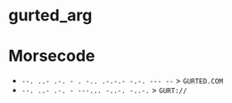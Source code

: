 # gurted_arg

# Morsecode

 - `--. ..- .-. - . -.. .-.-.- -.-. --- --` > `GURTED.COM`
 - `--. ..- .-. - ---... -..-. -..-.` > `GURT://`
